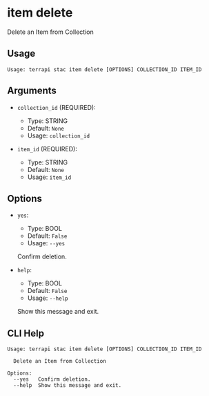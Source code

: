 
# item delete

Delete an Item from Collection

## Usage

```
Usage: terrapi stac item delete [OPTIONS] COLLECTION_ID ITEM_ID
```

## Arguments

* `collection_id` (REQUIRED):
    * Type: STRING
    * Default: `None`
    * Usage: `collection_id`


* `item_id` (REQUIRED):
    * Type: STRING
    * Default: `None`
    * Usage: `item_id`


## Options

* `yes`:
    * Type: BOOL
    * Default: `False`
    * Usage: `--yes`

    Confirm deletion.



* `help`:
    * Type: BOOL
    * Default: `False`
    * Usage: `--help`

    Show this message and exit.



## CLI Help

```
Usage: terrapi stac item delete [OPTIONS] COLLECTION_ID ITEM_ID

  Delete an Item from Collection

Options:
  --yes   Confirm deletion.
  --help  Show this message and exit.
```

